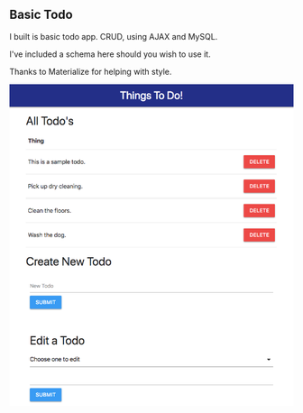 ## Basic Todo

I built is basic todo app. CRUD, using AJAX and MySQL.

I've included a schema here should you wish to use it.

Thanks to Materialize for helping with style.

![GitHub Logo](public/assets/img/todoScreenShot.png)